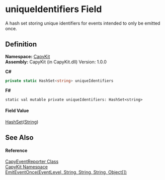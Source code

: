 # uniqueIdentifiers Field


A hash set storing unique identifiers for events intended to only be emitted once.



## Definition
**Namespace:** <a href="N_CapyKit.md">CapyKit</a>  
**Assembly:** CapyKit (in CapyKit.dll) Version: 1.0.0

**C#**
``` C#
private static HashSet<string> uniqueIdentifiers
```
**F#**
``` F#
static val mutable private uniqueIdentifiers: HashSet<string>
```



#### Field Value
<a href="https://learn.microsoft.com/dotnet/api/system.collections.generic.hashset-1" target="_blank" rel="noopener noreferrer">HashSet</a>(<a href="https://learn.microsoft.com/dotnet/api/system.string" target="_blank" rel="noopener noreferrer">String</a>)

## See Also


#### Reference
<a href="T_CapyKit_CapyEventReporter.md">CapyEventReporter Class</a>  
<a href="N_CapyKit.md">CapyKit Namespace</a>  
<a href="M_CapyKit_CapyEventReporter_EmitEventOnce.md">EmitEventOnce(EventLevel, String, String, String, Object[])</a>  

